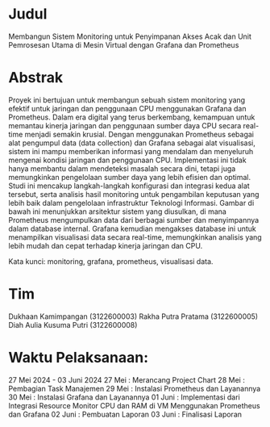 # Judul
Membangun Sistem Monitoring untuk Penyimpanan Akses Acak dan Unit Pemrosesan Utama di Mesin Virtual dengan Grafana dan Prometheus

# Abstrak
Proyek ini bertujuan untuk membangun sebuah sistem monitoring yang efektif untuk jaringan dan penggunaan CPU menggunakan Grafana dan Prometheus. Dalam era digital yang terus berkembang, kemampuan untuk memantau kinerja jaringan dan penggunaan sumber daya CPU secara real-time menjadi semakin krusial. Dengan menggunakan Prometheus sebagai alat pengumpul data (data collection) dan Grafana sebagai alat visualisasi, sistem ini mampu memberikan informasi yang mendalam dan menyeluruh mengenai kondisi jaringan dan penggunaan CPU. Implementasi ini tidak hanya membantu dalam mendeteksi masalah secara dini, tetapi juga memungkinkan pengelolaan sumber daya yang lebih efisien dan optimal. Studi ini mencakup langkah-langkah konfigurasi dan integrasi kedua alat tersebut, serta analisis hasil monitoring untuk pengambilan keputusan yang lebih baik dalam pengelolaan infrastruktur Teknologi Informasi. Gambar di bawah ini menunjukkan arsitektur sistem yang diusulkan, di mana Prometheus mengumpulkan data dari berbagai sumber dan menyimpannya dalam database internal. Grafana kemudian mengakses database ini untuk menampilkan visualisasi data secara real-time, memungkinkan analisis yang lebih mudah dan cepat terhadap kinerja jaringan dan CPU.

Kata kunci: monitoring, grafana, prometheus, visualisasi data.

# Tim
Dukhaan Kamimpangan (3122600003)
Rakha Putra Pratama (3122600005)
Diah Aulia Kusuma Putri (3122600008)

# Waktu Pelaksanaan: 
27 Mei 2024 -  03 Juni 2024
27 Mei : Merancang Project Chart
28 Mei : Pembagian Task Manajemen
29 Mei : Instalasi Prometheus dan Layanannya
30 Mei : Instalasi Grafana dan Layanannya
01 Juni : Implementasi dari Integrasi Resource Monitor CPU dan RAM di VM Menggunakan Prometheus dan Grafana
02 Juni : Pembuatan Laporan
03 Juni : Finalisasi Laporan 
